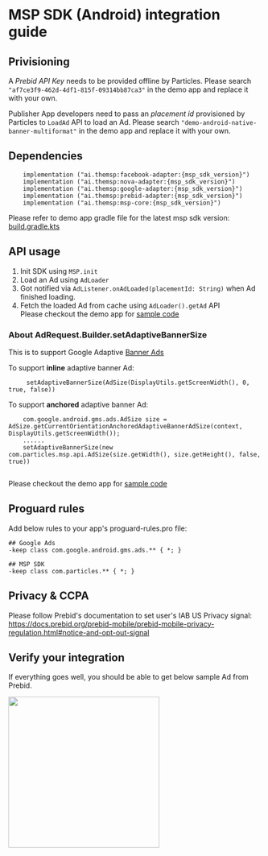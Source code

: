 # MSP SDK (Android) integration guide
## Privisioning
A *Prebid API Key* needs to be provided offline by Particles. Please search `"af7ce3f9-462d-4df1-815f-09314bb87ca3"` in the demo app and replace it with your own. 

Publisher App developers need to pass an *placement id* provisioned by Particles to `LoadAd` API to load an Ad. Please search `"demo-android-native-banner-multiformat"` in the demo app and replace it with your own.

## Dependencies
```
    implementation ("ai.themsp:facebook-adapter:{msp_sdk_version}")
    implementation ("ai.themsp:nova-adapter:{msp_sdk_version}")
    implementation ("ai.themsp:google-adapter:{msp_sdk_version}")
    implementation ("ai.themsp:prebid-adapter:{msp_sdk_version}")
    implementation ("ai.themsp:msp-core:{msp_sdk_version}")
```
Please refer to demo app gradle file for the latest msp sdk version: [build.gradle.kts](https://github.com/ParticleMedia/msp-sdk-demo-android/blob/main/app/build.gradle.kts#L57)

## API usage 
1. Init SDK using `MSP.init`
2. Load an Ad using `AdLoader`
3. Got notified via `AdListener.onAdLoaded(placementId: String)` when Ad finished loading.
4. Fetch the loaded Ad from cache using `AdLoader().getAd` API   
Please checkout the demo app for [sample code](https://github.com/ParticleMedia/msp-sdk-demo/blob/main/app/src/main/java/com/particlemedia/ad/MainActivity.kt)

### About AdRequest.Builder.setAdaptiveBannerSize
This is to support Google Adaptive [Banner Ads](https://developers.google.com/ad-manager/mobile-ads-sdk/android/banner)

To support **inline** adaptive banner Ad: 
```
     setAdaptiveBannerSize(AdSize(DisplayUtils.getScreenWidth(), 0, true, false))
```

To support **anchored** adaptive banner Ad:
```
    com.google.android.gms.ads.AdSize size = AdSize.getCurrentOrientationAnchoredAdaptiveBannerAdSize(context, DisplayUtils.getScreenWidth());
    ......
    setAdaptiveBannerSize(new com.particles.msp.api.AdSize(size.getWidth(), size.getHeight(), false, true))
    
```

Please checkout the demo app for [sample code](https://github.com/ParticleMedia/msp-sdk-demo/blob/main/app/src/main/java/com/particlemedia/ad/MainActivity.kt)
## Proguard rules
Add below rules to your app's proguard-rules.pro file: 
```
## Google Ads
-keep class com.google.android.gms.ads.** { *; }

## MSP SDK
-keep class com.particles.** { *; }
```
## Privacy & CCPA
Please follow Prebid's documentation to set user's IAB US Privacy signal: https://docs.prebid.org/prebid-mobile/prebid-mobile-privacy-regulation.html#notice-and-opt-out-signal 

## Verify your integration
If everything goes well, you should be able to get below sample Ad from Prebid.

<img width="300" src="https://github.com/user-attachments/assets/9135888c-f4d9-468c-b026-e989d1acbbad">
